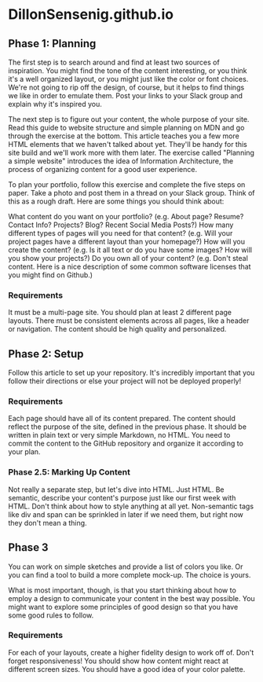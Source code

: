 # DillonSensenig.github.io

## Phase 1: Planning
The first step is to search around and find at least two sources of inspiration. You might find the tone of the content interesting, or you think it's a well organized layout, or you might just like the color or font choices. We're not going to rip off the design, of course, but it helps to find things we like in order to emulate them. Post your links to your Slack group and explain why it's inspired you.

The next step is to figure out your content, the whole purpose of your site. Read this guide to website structure and simple planning on MDN and go through the exercise at the bottom. This article teaches you a few more HTML elements that we haven't talked about yet. They'll be handy for this site build and we'll work more with them later. The exercise called "Planning a simple website" introduces the idea of Information Architecture, the process of organizing content for a good user experience.

To plan your portfolio, follow this exercise and complete the five steps on paper. Take a photo and post them in a thread on your Slack group. Think of this as a rough draft. Here are some things you should think about:

What content do you want on your portfolio? (e.g. About page? Resume? Contact Info? Projects? Blog? Recent Social Media Posts?)
How many different types of pages will you need for that content? (e.g. Will your project pages have a different layout than your homepage?)
How will you create the content? (e.g. Is it all text or do you have some images? How will you show your projects?)
Do you own all of your content? (e.g. Don't steal content. Here is a nice description of some common software licenses that you might find on Github.)

### Requirements
It must be a multi-page site.
You should plan at least 2 different page layouts.
There must be consistent elements across all pages, like a header or navigation.
The content should be high quality and personalized.

## Phase 2: Setup
Follow this article to set up your repository. It's incredibly important that you follow their directions or else your project will not be deployed properly!

### Requirements
Each page should have all of its content prepared.
The content should reflect the purpose of the site, defined in the previous phase.
It should be written in plain text or very simple Markdown, no HTML.
You need to commit the content to the GitHub repository and organize it according to your plan.

### Phase 2.5: Marking Up Content
Not really a separate step, but let's dive into HTML. Just HTML. Be semantic, describe your content's purpose just like our first week with HTML. Don't think about how to style anything at all yet. Non-semantic tags like div and span can be sprinkled in later if we need them, but right now they don't mean a thing.

## Phase 3
You can work on simple sketches and provide a list of colors you like. Or you can find a tool to build a more complete mock-up. The choice is yours.

What is most important, though, is that you start thinking about how to employ a design to communicate your content in the best way possible. You might want to explore some principles of good design so that you have some good rules to follow.

### Requirements
For each of your layouts, create a higher fidelity design to work off of.
Don't forget responsiveness! You should show how content might react at different screen sizes.
You should have a good idea of your color palette.
